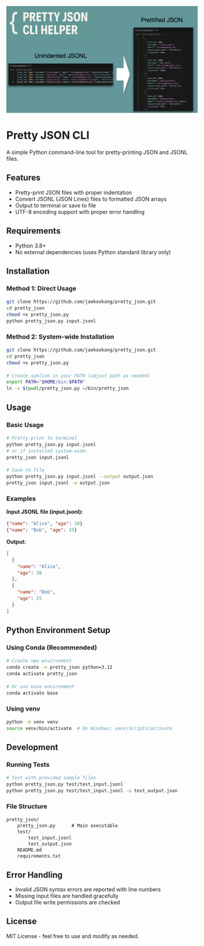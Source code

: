 ![](./thumbnail.png)

# Pretty JSON CLI

A simple Python command-line tool for pretty-printing JSON and JSONL files.

## Features

- Pretty-print JSON files with proper indentation
- Convert JSONL (JSON Lines) files to formatted JSON arrays
- Output to terminal or save to file
- UTF-8 encoding support with proper error handling

## Requirements

- Python 3.8+
- No external dependencies (uses Python standard library only)

## Installation

### Method 1: Direct Usage

```bash
git clone https://github.com/jaekookang/pretty_json.git
cd pretty_json
chmod +x pretty_json.py
python pretty_json.py input.jsonl
```

### Method 2: System-wide Installation

```bash
git clone https://github.com/jaekookang/pretty_json.git
cd pretty_json
chmod +x pretty_json.py

# Create symlink in your PATH (adjust path as needed)
export PATH="$HOME/bin:$PATH"
ln -s $(pwd)/pretty_json.py ~/bin/pretty_json
```

## Usage

### Basic Usage

```bash
# Pretty-print to terminal
python pretty_json.py input.jsonl
# or if installed system-wide:
pretty_json input.jsonl

# Save to file
python pretty_json.py input.jsonl --output output.json
pretty_json input.jsonl -o output.json
```

### Examples

**Input JSONL file (input.jsonl):**

```json
{"name": "Alice", "age": 30}
{"name": "Bob", "age": 25}
```

**Output:**

```json
[
  {
    "name": "Alice",
    "age": 30
  },
  {
    "name": "Bob",
    "age": 25
  }
]
```

## Python Environment Setup

### Using Conda (Recommended)

```bash
# Create new environment
conda create -n pretty_json python=3.12
conda activate pretty_json

# Or use base environment
conda activate base
```

### Using venv

```bash
python -m venv venv
source venv/bin/activate  # On Windows: venv\Scripts\activate
```

## Development

### Running Tests

```bash
# Test with provided sample files
python pretty_json.py test/test_input.jsonl
python pretty_json.py test/test_input.jsonl -o test_output.json
```

### File Structure

```
pretty_json/
    pretty_json.py      # Main executable
    test/
        test_input.jsonl
        test_output.json
    README.md
    requirements.txt
```

## Error Handling

- Invalid JSON syntax errors are reported with line numbers
- Missing input files are handled gracefully
- Output file write permissions are checked

## License

MIT License - feel free to use and modify as needed.
